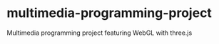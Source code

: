 multimedia-programming-project
==============================

Multimedia programming project featuring WebGL with three.js

